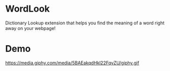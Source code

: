 # WordLook
Dictionary Lookup extension that helps you find the meaning of a word right away on your webpage!

# Demo
https://media.giphy.com/media/5BAEakqdHkl22FqyZU/giphy.gif
